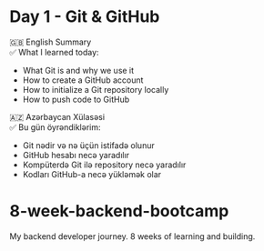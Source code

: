 # Day 1 - Git & GitHub

🇬🇧 English Summary  
✅ What I learned today:
- What Git is and why we use it  
- How to create a GitHub account  
- How to initialize a Git repository locally  
- How to push code to GitHub  

🇦🇿 Azərbaycan Xülasəsi  
✅ Bu gün öyrəndiklərim:
- Git nədir və nə üçün istifadə olunur  
- GitHub hesabı necə yaradılır  
- Kompüterdə Git ilə repository necə yaradılır  
- Kodları GitHub-a necə yükləmək olar  

# 8-week-backend-bootcamp
My backend developer journey. 8 weeks of learning and building.